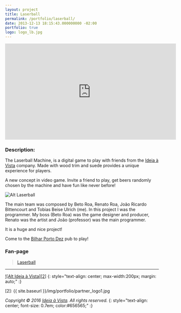 ```yaml
---
layout: project
title: Laserball
permalink: /portfolio/laserball/
date: 2013-12-13 18:15:43.000000000 -02:00
portfolio: true
logo: logo_lb.jpg
---
```


<div class="video-container widevideo">
 <iframe src="https://www.facebook.com/plugins/video.php?href=https%3A%2F%2Fwww.facebook.com%2Flaserball2016%2Fvideos%2F594284824054190%2F&show_text=0&width=560" width="560" height="315" style="border:none;overflow:hidden" scrolling="no" frameborder="0" allowTransparency="true" allowFullScreen="true"></iframe>
</div>

 <span/>

### Description:

The Laserball Machine, is a digital game to play with friends from the [Ideia à Vista](http://ideiaavista.com.br/) company. Made with wood trim and suede provides a unique experience for players.

A new concept in video game. Invite a friend to play, get beers randomly chosen by the machine and have fun like never before!

![Alt Laserball]({{site.baseurl}}/img/portfolio/screen_lb0.jpg)

The main team was composed by Beto Roa, Renato Roa, João Ricardo Bittencourt and Tobias Beise Ulrich (me). In this project I was the programmer.
My boss (Beto Roa) was the game designer and producer, Renato was the artist and João (professor) was the main programmer.

It is a huge and nice project!

Come to the [Bilhar Porto Dez](http://www.bilharportodez.com.br/) pub to play!


### Fan-page

<div class="fb">
<div class="fb-page" data-href="https://www.facebook.com/laserball2016/" data-width="500" data-small-header="false" data-adapt-container-width="true" data-hide-cover="false" data-show-facepile="true"><blockquote cite="https://www.facebook.com/laserball2016/" class="fb-xfbml-parse-ignore"><a href="https://www.facebook.com/laserball2016/">Laserball</a></blockquote></div>
</div>


<hr />

[![Alt Ideia à Vista][2]][1]
{: style="text-align: center; max-width:200px; margin: auto;" :}

  [1]: http://ideiaavista.com.br/
  [2]: {{ site.baseurl }}/img/portfolio/partner_logo1.jpg

_Copyright © 2016  [Ideia à Vista](http://ideiaavista.com.br/). All rights reserved._
{: style="text-align: center; font-size: 0.7em; color:#656565;" :}
